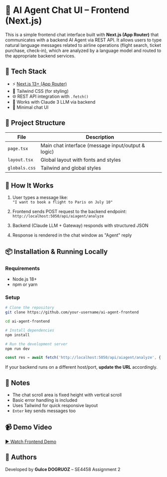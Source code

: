 
# 💬 AI Agent Chat UI – Frontend (Next.js)

This is a simple frontend chat interface built with **Next.js (App Router)** that communicates with a backend AI Agent via REST API. It allows users to type natural language messages related to airline operations (flight search, ticket purchase, check-in), which are analyzed by a language model and routed to the appropriate backend services.

## 🧱 Tech Stack

- ⚡️ [Next.js 13+ (App Router)](https://nextjs.org/)
- 🎨 Tailwind CSS (for styling)
- 🌐 REST API integration with `.fetch()`
- 🧠 Works with Claude 3 LLM via backend
- 💬 Minimal chat UI

## 📁 Project Structure

| File           | Description                                           |
|----------------|-------------------------------------------------------|
| `page.tsx`     | Main chat interface (message input/output & logic)    |
| `layout.tsx`   | Global layout with fonts and styles                   |
| `globals.css`  | Tailwind and global styles                            |

## 🚀 How It Works

1. User types a message like:  
   `"I want to book a flight to Paris on July 10"`

2. Frontend sends POST request to the backend endpoint:  
   `http://localhost:5050/api/aia​gent/analyze`

3. Backend (Claude LLM + Gateway) responds with structured JSON

4. Response is rendered in the chat window as "Agent" reply

## 📦 Installation & Running Locally

### Requirements
- Node.js 18+
- npm or yarn

### Setup

```bash
# Clone the repository
git clone https://github.com/your-username/ai-agent-frontend

cd ai-agent-frontend

# Install dependencies
npm install

# Run the development server
npm run dev
```


```ts
const res = await fetch('http://localhost:5050/api/aia​gent/analyze', { ... })
```

If your backend runs on a different host/port, **update the URL** accordingly.

## 📝 Notes

- The chat scroll area is fixed height with vertical scroll
- Basic error handling is included
- Uses Tailwind for quick responsive layout
- `Enter` key sends messages too

## 📹 Demo Video

[▶️ Watch Frontend Demo](https://your-video-link.com)

## 👥 Authors

Developed by **Gulce DOGRUOZ** – SE4458 Assignment 2
